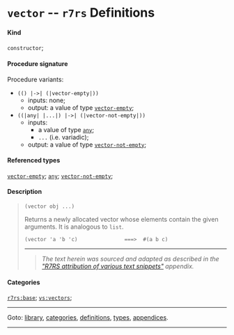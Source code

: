 

<a id='definition__r7rs__vector'></a>

# `vector` -- `r7rs` Definitions


#### Kind

`constructor`;


#### Procedure signature

Procedure variants:
 * `(() |->| (|vector-empty|))`
   * inputs: none;
   * output: a value of type [`vector-empty`](../../r7rs/types/vector-empty.md#type__r7rs__vector-empty);
 * `((|any| |...|) |->| (|vector-not-empty|))`
   * inputs:
     * a value of type [`any`](../../r7rs/types/any.md#type__r7rs__any);
     * `...` (i.e. variadic);
   * output: a value of type [`vector-not-empty`](../../r7rs/types/vector-not-empty.md#type__r7rs__vector-not-empty);


#### Referenced types

[`vector-empty`](../../r7rs/types/vector-empty.md#type__r7rs__vector-empty);
[`any`](../../r7rs/types/any.md#type__r7rs__any);
[`vector-not-empty`](../../r7rs/types/vector-not-empty.md#type__r7rs__vector-not-empty);


#### Description

> ````
> (vector obj ...)
> ````
> 
> 
> Returns a newly allocated vector whose elements contain the given
> arguments.  It is analogous to `list`.
> 
> ````
> (vector 'a 'b 'c)               ===>  #(a b c)
> ````
> 
> 
> ----
> > *The text herein was sourced and adapted as described in the ["R7RS attribution of various text snippets"](../../r7rs/appendices/attribution.md#appendix__r7rs__attribution) appendix.*


#### Categories

[`r7rs:base`](../../r7rs/categories/r7rs_3a_base.md#category__r7rs__r7rs_3a_base);
[`vs:vectors`](../../r7rs/categories/vs_3a_vectors.md#category__r7rs__vs_3a_vectors);

----

Goto: [library](../../r7rs/_index.md#library__r7rs), [categories](../../r7rs/categories/_index.md#toc__r7rs__categories), [definitions](../../r7rs/definitions/_index.md#toc__r7rs__definitions), [types](../../r7rs/types/_index.md#toc__r7rs__types), [appendices](../../r7rs/appendices/_index.md#toc__r7rs__appendices).

----

